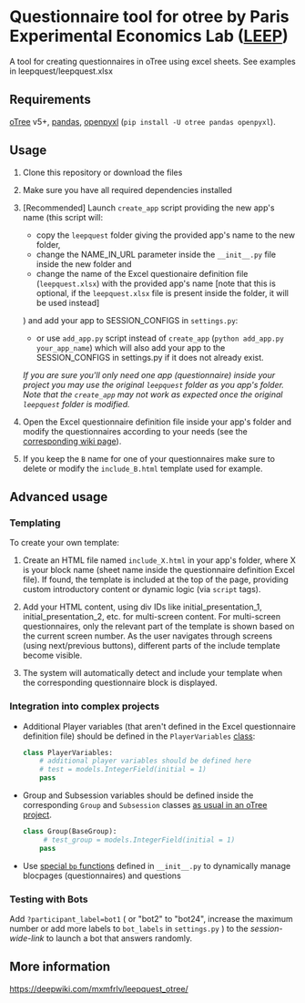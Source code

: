 # Questionnaire tool for otree by Paris Experimental Economics Lab ([LEEP](https://www.parisschoolofeconomics.eu/en/research/pse-research-centers/leep-experimental-economics-lab/))

A tool for creating questionnaires in oTree using excel sheets. See examples in leepquest/leepquest.xlsx

## Requirements
[oTree](http://otree.org/) v5+, [pandas](https://pypi.org/project/pandas/), [openpyxl](https://pypi.org/project/openpyxl/) (`pip install -U otree pandas openpyxl`).

## Usage
1. Clone this repository or download the files
2. Make sure you have all required dependencies installed
3. [Recommended] Launch `create_app` script providing the new app's name (this script will:
   - copy the `leepquest` folder giving the provided app's name to the new folder, 
   - change the NAME_IN_URL parameter inside the `__init__.py` file inside the new folder and
   - change the name of the Excel questionaire definition file (`leepquest.xlsx`) with the provided app's name [note that this is optional, if the `leepquest.xlsx` file is present inside the folder, it will be used instead]

    ) and add your app to SESSION_CONFIGS in `settings.py`:
        
    - or use `add_app.py` script instead of `create_app` (`python add_app.py your_app_name`) which will also add your app to the SESSION_CONFIGS in settings.py if it does not already exist.
    
     _If you are sure you'll only need one app (questionnaire) inside your project you may use the original `leepquest` folder as you app's folder. Note that the `create_app` may not work as expected once the original `leepquest` folder is modified._

4. Open the Excel questionnaire definition file inside your app's folder and modify the questionnaires according to your needs (see the [corresponding wiki page](https://deepwiki.com/mxmfrlv/leepquest_otree/2-questionnaire-definition)).
5. If you keep the `B` name for one of your questionnaires make sure to delete or modify the `include_B.html` template used for example.

## Advanced usage
### Templating
To create your own template:

1. Create an HTML file named `include_X.html` in your app's folder, where X is your block name (sheet name inside the questionnaire definition Excel file). If found, the template is included at the top of the page, providing custom introductory content or dynamic logic (via `script` tags).

2. Add your HTML content, using div IDs like initial_presentation_1, initial_presentation_2, etc. for multi-screen content. For multi-screen questionnaires, only the relevant part of the template is shown based on the current screen number. As the user navigates through screens (using next/previous buttons), different parts of the include template become visible.

3. The system will automatically detect and include your template when the corresponding questionnaire block is displayed.

### Integration into complex projects
 - Additional Player variables (that aren't defined in the Excel questionnaire definition file) should be defined in the `PlayerVariables` [class]():
    ```python
    class PlayerVariables:
        # additional player variables should be defined here
        # test = models.IntegerField(initial = 1)
        pass
    ```
- Group and Subsession variables should be defined inside the corresponding `Group` and `Subsession` classes [as usual in an oTree project](https://otree.readthedocs.io/en/latest/models.html).
    ```python
    class Group(BaseGroup):
         # test_group = models.IntegerField(initial = 1)
        pass
    ``` 
 - Use [special `bp` functions](https://deepwiki.com/mxmfrlv/leepquest_otree/7.1-server-api#hook-functions) defined in `__init__.py` to dynamically manage blocpages (questionnaires) and questions

### Testing with Bots
Add `?participant_label=bot1` ( or "bot2" to "bot24", increase the maximum number or add more labels to `bot_labels` in `settings.py` ) to the _session-wide-link_ to launch a bot that answers randomly.

## More information
https://deepwiki.com/mxmfrlv/leepquest_otree/